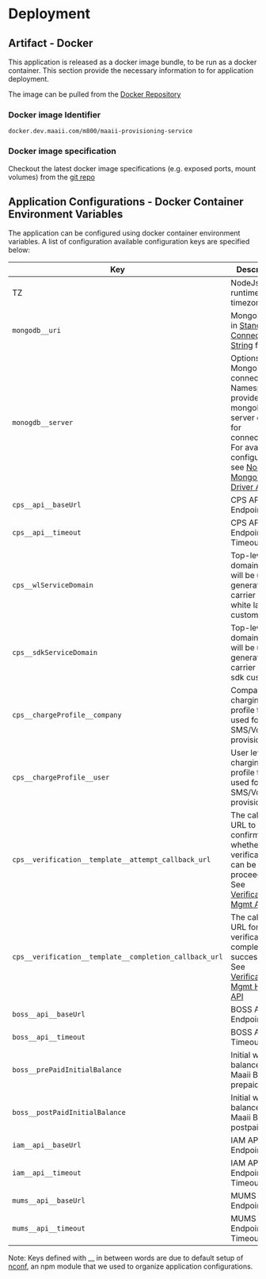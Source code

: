# Deployment

## Artifact - Docker

This application is released as a docker image bundle, to be run as a docker container. This section provide the necessary information to for application deployment.

The image can be pulled from the [Docker Repository](http://docker.dev.maaii.com/repositories)

### Docker image Identifier

``` Identifier
docker.dev.maaii.com/m800/maaii-provisioning-service
```

### Docker image specification

Checkout the latest docker image specifications (e.g. exposed ports, mount volumes) from the [git repo](http://gerrit.dev.maaii.com/gitweb?p=maaii-provisioning-service.git;a=tree)


## Application Configurations - Docker Container Environment Variables

The application can be configured using docker container environment variables. A list of configuration available configuration keys are specified below:

|Key|Description| Defaults | e.g. |
| --- | --- | --- | --- |
|TZ|NodeJs runtime timezone|Asia/Hong_Kong| |
|`mongodb__uri`| MongoDB URI in [Standard Connection String](https://docs.mongodb.com/manual/reference/connection-string/) format |`mongodb://testbed-usr:testbed-pw@192.168.119.71,192.168.119.73/m800-whitelabel-portal?connectTimeoutMS=300000` | |
|`monogdb__server`| Options for MongoDB connection. Namespace to provide extra mongoDB server options for connection. For available configurations, see [Node.js MongoDB Driver API](http://mongodb.github.io/node-mongodb-native/2.2/api/Server.html) | | monogdb__server__socketOptions__autoReconnect=true |
|`cps__api__baseUrl`| CPS API Endpoint |`http://192.168.118.34:80` |  |
|`cps__api__timeout`| CPS API Endpoint Timeout | 15000 | |
|`cps__wlServiceDomain` | Top-level domain that will be used to generated carrier Id for white label customers | maaii.com | e.g. maaiii.org |
|`cps__sdkServiceDomain` | Top-level domain that will be used to generated carrier Id for sdk customers | m800-api.com | e.g. m800-api.org |
|`cps__chargeProfile__company` | Company level charging profile to be used for SMS/Voice provisioning | m800_charge_profile | |
|`cps__chargeProfile__user` | User level charging profile to be used for SMS/Voice provisioning | maaii_charge_profile | |
|`cps__verification__template__attempt_callback_url` |  The callback URL to get confirmation whether the verification can be proceeded. See [Verification Mgmt API](https://issuetracking.maaii.com:9443/display/MAAIIP/Verification+Management+HTTP+API+1.0) | `http://192.168.56.54:8087/v1.0/verification-core/internal/callback/attempt` | |
|`cps__verification__template__completion_callback_url` | The callback URL for verification completed successfully. See [Verification Mgmt HTTP API](https://issuetracking.maaii.com:9443/display/MAAIIP/Verification+Management+HTTP+API+1.0) | `http://192.168.56.54:8087/v1.0/verification-core/internal/callback/completion`| |
|`boss__api__baseUrl`| BOSS API Endpoint |`http://192.168.135.167:10080` | |
|`boss__api__timeout`| BOSS API Timeout | 15000 | |
|`boss__prePaidInitialBalance`| Initial wallet balance in Maaii Boss for prepaid users | 0 | |
|`boss__postPaidInitialBalance`| Initial wallet balance in Maaii Boss for postpaid users | 99999999 | |
|`iam__api__baseUrl` | IAM API Endpoint | `http://deploy.dev.maaii.com:4004` | |
|`iam__api__timeout` | IAM API Endpoint Timeout | `60000` | |
|`mums__api__baseUrl` | MUMS API Endpoint | `http://192.168.118.127:8083` | |
|`mums__api__timeout` | MUMS API Endpoint Timeout | `60000` | |


Note: Keys defined with __ in between words are due to default setup of [nconf](https://github.com/indexzero/nconf), an npm module that we used to organize application configurations.
